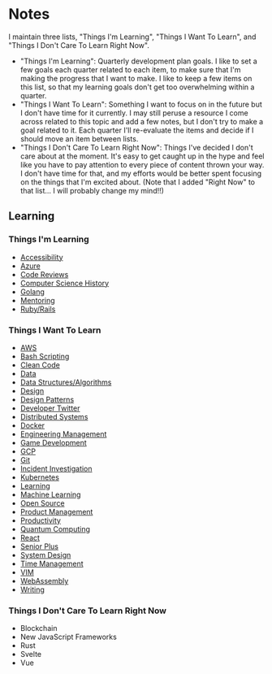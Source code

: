 # Notes

I maintain three lists, "Things I'm Learning", "Things I Want To Learn", and "Things I Don't Care To Learn Right Now".

* "Things I'm Learning": Quarterly development plan goals. I like to set a few goals each quarter related to each item, to make sure that I'm making the progress that I want to make. I like to keep a few items on this list, so that my learning goals don't get too overwhelming within a quarter.
* "Things I Want To Learn": Something I want to focus on in the future but I don't have time for it currently. I may still peruse a resource I come across related to this topic and add a few notes, but I don't try to make a goal related to it. Each quarter I'll re-evaluate the items and decide if I should move an item between lists.
* "Things I Don't Care To Learn Right Now": Things I've decided I don't care about at the moment. It's easy to get caught up in the hype and feel like you have to pay attention to every piece of content thrown your way. I don't have time for that, and my efforts would be better spent focusing on the things that I'm excited about. (Note that I added "Right Now" to that list... I will probably change my mind!!)

## Learning

### Things I'm Learning

* [Accessibility](../content/1-accessibility)
* [Azure](../content/3-azure)
* [Code Reviews](../content/6-code-reviews)
* [Computer Science History](../content/7-computer-science-history)
* [Golang](../content/19-golang)
* [Mentoring](../content/23-mentoring)
* [Ruby/Rails](../content/29-ruby-rails)

### Things I Want To Learn

* [AWS](../content/2-aws)
* [Bash Scripting](../content/4-bash)
* [Clean Code](../content/5-clean-code)
* [Data](../content/8-data)
* [Data Structures/Algorithms](../content/9-data-structures-algorithms)
* [Design](../content/10-design)
* [Design Patterns](../content/11-design-patterns)
* [Developer Twitter](../content/12-developer-twitter)
* [Distributed Systems](../content/13-distributed-systems)
* [Docker](../content/14-docker)
* [Engineering Management](../content/15-engineering-management)
* [Game Development](../content/16-game-development)
* [GCP](../content/17-gcp)
* [Git](../content/18-git)
* [Incident Investigation](../content/20-incident-investigation)
* [Kubernetes](../content/21-kubernetes)
* [Learning](../content/36-learning)
* [Machine Learning](../content/22-machine-learning)
* [Open Source](../content/24-open-source)
* [Product Management](../content/25-product-management)
* [Productivity](../content/26-productivity)
* [Quantum Computing](../content/27-quantum-computing)
* [React](../content/28-react)
* [Senior Plus](../content/30-senior-plus)
* [System Design](../content/31-system-design)
* [Time Management](../content/35-time-management)
* [VIM](../content/32-vim)
* [WebAssembly](../content/33-webassembly)
* [Writing](../content/34-writing)

### Things I Don't Care To Learn Right Now

* Blockchain
* New JavaScript Frameworks
* Rust
* Svelte
* Vue
